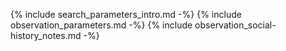 {% include search_parameters_intro.md -%}
{% include observation_parameters.md -%}
{% include observation_social-history_notes.md -%}
